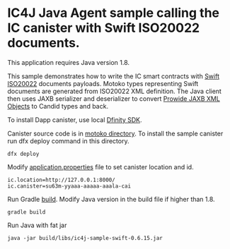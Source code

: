 # IC4J Java Agent sample calling the IC canister with Swift ISO20022 documents.

This application requires Java version 1.8.

This sample demonstrates how to write the IC smart contracts with [Swift ISO20022](https://www.iso20022.org/) documents payloads. 
Motoko types representing Swift documents are generated from ISO20022 XML definition. The Java client then uses JAXB serializer and deserializer to convert [Prowide JAXB XML Objects](https://github.com/prowide/prowide-iso20022) to Candid types and back.

To install Dapp canister, use local [Dfinity SDK](https://smartcontracts.org/docs/quickstart/quickstart-intro.html).

Canister source code is in [motoko directory](/src/motoko). To install the sample canister run dfx deploy command in this directory.

```
dfx deploy
```


Modify [application.properties](src/main/resources/application.properties) file to set canister location and id.

```
ic.location=http://127.0.0.1:8000/
ic.canister=su63m-yyaaa-aaaaa-aaala-cai
```

Run Gradle [build](build.gradle). Modify Java version in the build file if higher than 1.8.

```
gradle build
```

Run Java with fat jar

```
java -jar build/libs/ic4j-sample-swift-0.6.15.jar 
```
